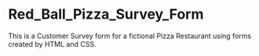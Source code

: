# Red_Ball_Pizza_Survey_Form
This is a Customer Survey form for a fictional Pizza Restaurant using forms created by HTML and CSS.
